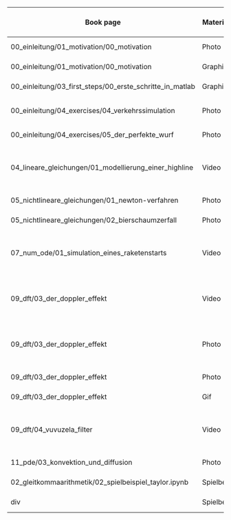 ﻿| Book page | Material type | Title (if available) | Author | Link to author (if available) | License (incl. version) | Link to license type | Place of origin | Link to original | Editing (optional) | Note |
|--|--|--|--|--|--|--|--|--|--|--|
| 00_einleitung/01_motivation/00_motivation | Photo | _ | torstensimon | https://pixabay.com/de/users/torstensimon-5039407/ | Pixabay License | https://pixabay.com/de/service/license/ | Pixabay | https://pixabay.com/de/photos/tunnel-verkehr-stau-miniatur-ampel-3518875/ | _ | 
| 00_einleitung/01_motivation/00_motivation | Graphic | Bremsvorgang | Stefan-Xp | https://commons.wikimedia.org/wiki/User:Stefan-Xp | CC BY-SA 3.0 | https://creativecommons.org/licenses/by-sa/3.0/legalcode | Wikimedia Commons | https://commons.wikimedia.org/wiki/File:Bremsvorgang.svg | _ | 
| 00_einleitung/03_first_steps/00_erste_schritte_in_matlab | Graphic | Matlab Logo | Jarekt | https://commons.wikimedia.org/wiki/User:Jarekt | Public domain | https://en.wikipedia.org/wiki/Public_domain | Wikimedia Commons | https://commons.wikimedia.org/wiki/File:Matlab_Logo.png | _ | 
| 00_einleitung/04_exercises/04_verkehrssimulation | Photo | New York city center street at night-time | Nicolai Berntsen | https://unsplash.com/@nicolaiberntsen | Unsplash License | https://unsplash.com/license | Unsplash | https://unsplash.com/photos/vM97bob4ZGk | _ | 
| 00_einleitung/04_exercises/05_der_perfekte_wurf | Photo | _ | HeungSoon | https://pixabay.com/sk/users/heungsoon-4523762/ | Pixabay License | https://pixabay.com/sk/service/license/ | Pixabay | https://pixabay.com/sk/photos/basketbal-detsk%C3%A9-ihrisko-3571730/ | _ | 
| 04_lineare_gleichungen/01_modellierung_einer_highline | Video | Dean Potter: Highline Catch | prAna | https://www.youtube.com/channel/UC5jccBbILz4YtOXgoD2APXg | Standard-YouTube-Lizenz | https://www.youtube.com/static?template=terms | YouTube | https://www.youtube.com/watch?v=C6MtzvQ5hZ8 | _  | Hinweis hinschreiben notwendig, weil kein CC! | 
| 05_nichtlineare_gleichungen/01_newton-verfahren | Photo | A glass of wine | Davide Restivo | https://www.flickr.com/photos/43698630@N00 | CC BY-SA 2.0 | https://creativecommons.org/licenses/by-sa/2.0/legalcode | Flickr | https://www.flickr.com/photos/somemixedstuff/3104965989/ | _ | 
| 05_nichtlineare_gleichungen/02_bierschaumzerfall | Photo | _ | Hans | https://pixabay.com/nl/users/hans-2/ | Pixabay License | https://pixabay.com/nl/service/license/ | Pixabay | https://pixabay.com/nl/photos/bier-witbier-bierglas-2738936/ | _ | 
| 07_num_ode/01_simulation_eines_raketenstarts | Video | Arianespace Flight VA244 / Galileo FOC-M8 / SAT 23-24-25-26 | arianespace | https://www.youtube.com/channel/UCRn9F2D9j-t4A-HgudM7aLQ | Standard-YouTube-Lizenz | https://www.youtube.com/static?template=terms | YouTube | https://www.youtube.com/watch?v=t0BKsk97n6Y&t=1183s | - | Hinweis hinschreiben notwendig, weil kein CC! |
| 09_dft/03_der_doppler_effekt | Video | Example of Doppler Shift using car horn | hherhold | https://www.youtube.com/channel/UCQGXvOxewZJjbnS8SLTBolQ | Standard-YouTube-Lizenz | https://www.youtube.com/static?template=terms | YouTube | https://www.youtube.com/watch?v=a3RfULw7aAY | - | Hinweis hinschreiben notwendig, weil kein CC! | 
| 09_dft/03_der_doppler_effekt | Photo | MUTCD R2-1 | Manual on Uniform Traffic Control Devices | https://en.wikipedia.org/wiki/Manual_on_Uniform_Traffic_Control_Devices | Public domain | https://en.wikipedia.org/wiki/Public_domain | Wikimedia Commons | https://commons.wikimedia.org/wiki/File:MUTCD_R2-1.svg | _ |  
| 09_dft/03_der_doppler_effekt | Photo | Doppler effect | Pbroks13 | https://commons.wikimedia.org/wiki/User:Pbroks13 | Public domain | https://en.wikipedia.org/wiki/Public_domain | Wikimedia Commons | https://commons.wikimedia.org/wiki/File:Doppler_effect.svg | _ | 
| 09_dft/03_der_doppler_effekt | Gif | Dopplerfrequenz | Charly Whisky | https://commons.wikimedia.org/wiki/User:Charly_Whisky | CC BY-SA 3.0 | https://creativecommons.org/licenses/by-sa/3.0/legalcode | Wikimedia Commons | https://commons.wikimedia.org/wiki/File:Dopplerfrequenz.gif | _ | 
| 09_dft/04_vuvuzela_filter | Video | Tshabalala Goal VS Mexico In World Cup 2010 **HD** | MaorMizrahi | https://www.youtube.com/channel/UC_dKWNdXsbJOOo9ZotjdfZA | Standard-YouTube-Lizenz | https://www.youtube.com/static?template=terms | YouTube | https://www.youtube.com/watch?v=HFISx1j0kak | - | Hinweis hinschreiben notwendig, weil kein CC! |
| 11_pde/03_konvektion_und_diffusion | Photo | Aedes Albopictus | James Gathany/CDC | _ | Public domain | https://en.wikipedia.org/wiki/Public_domain | Wikimedia Commons | https://commons.wikimedia.org/wiki/File:Aedes_Albopictus.jpg | _ | 
| 02_gleitkommaarithmetik/02_spielbeispiel_taylor.ipynb | Spielbeispiel | Truncated Taylor Series | Jan Kleinert | https://github.com/joergbrech | CC BY-SA 4.0 | https://creativecommons.org/licenses/by-sa/4.0/ | Streamlit | https://joergbrech-truncated-taylor-series-streamlit-app-ujhce3.streamlit.app/ | _ | _ |
| div | Spielbeispiele | div | Philipp Spelten | https://github.com/PhiSpel | CC BY-SA 4.0 | https://creativecommons.org/licenses/by-sa/4.0/ | Streamlit | div | _ | _ |

